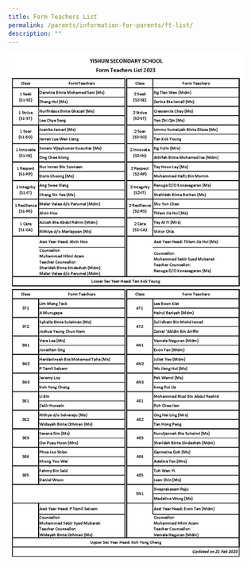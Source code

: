 ```yaml
---
title: Form Teachers List
permalink: /parents/information-for-parents/ft-list/
description: ""
---
```

![](/images/Parents/FTList2023.jpg)